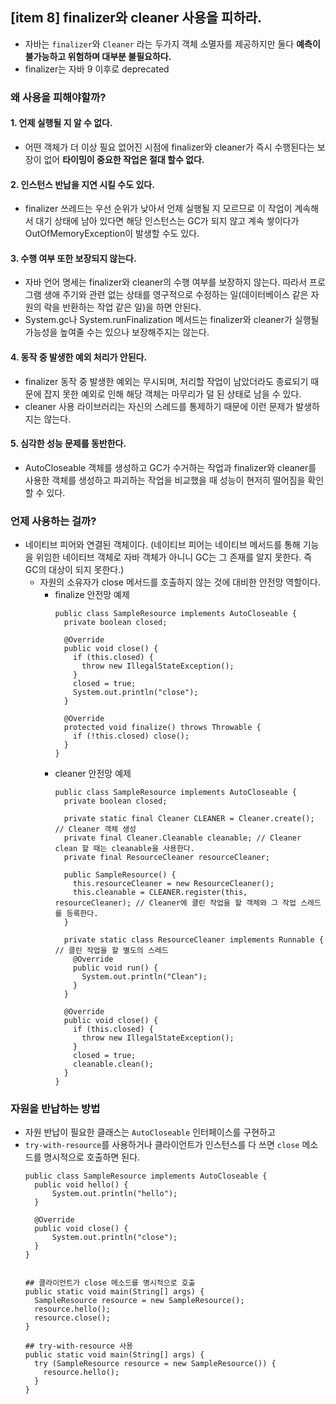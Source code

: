 ## [item 8] finalizer와 cleaner 사용을 피하라.

- 자바는 `finalizer`와 `Cleaner` 라는 두가지 객체 소멸자를 제공하지만 둘다 **예측이 불가능하고 위험하며 대부분 불필요하다.**
- finalizer는 자바 9 이후로 deprecated 
### 왜 사용을 피해야할까?

#### 1. 언제 실행될 지 알 수 없다.
- 어떤 객체가 더 이상 필요 없어진 시점에 finalizer와 cleaner가 즉시 수행된다는 보장이 없어 **타이밍이 중요한 작업은 절대 할수 없다.**
#### 2. 인스턴스 반납을 지연 시킬 수도 있다.
- finalizer 쓰레드는 우선 순위가 낮아서 언제 실행될 지 모르므로 이 작업이 계속해서 대기 상태에 남아 있다면 해당 인스턴스는 GC가 되지 않고 계속 쌓이다가 OutOfMemoryException이 발생할 수도 있다.
#### 3. 수행 여부 또한 보장되지 않는다.
- 자바 언어 명세는  finalizer와 cleaner의 수행 여부를 보장하지 않는다. 따라서 프로그램 생애 주기와 관련 없는 상태를 영구적으로 수정하는 일(데이터베이스 같은 자원의 락을 반환하는 작업 같은 일)을 하면 안된다. 
- System.gc나 System.runFinalization 메서드는 finalizer와 cleaner가 실행될 가능성을 높여줄 수는 있으나 보장해주지는 않는다.
#### 4. 동작 중 발생한 예외 처리가 안된다.
- finalizer 동작 중 발생한 예외는 무시되며, 처리할 작업이 남았더라도 종료되기 때문에 잡지 못한 예외로 인해 해당 객체는 마무리가 덜 된 상태로 남을 수 있다.
- cleaner 사용 라이브러리는 자신의 스레드를 통제하기 때문에 이런 문제가 발생하지는 않는다.
#### 5. 심각한 성능 문제를 동반한다.
- AutoCloseable 객체를 생성하고 GC가 수거하는 작업과 finalizer와 cleaner를 사용한 객체를 생성하고 파괴하는 작업을 비교했을 때 성능이 현저히 떨어짐을 확인할 수 있다.

### 언제 사용하는 걸까?
- 네이티브 피어와 연결된 객체이다. (네이티브 피어는 네이티브 메서드를 통해 기능을 위임한 네이티브 객체로 자바 객체가 아니니 GC는 그 존재를 알지 못한다. 즉 GC의 대상이 되지 못한다.)
  - 자원의 소유자가 close 메서드를 호출하지 않는 것에 대비한 안전망 역할이다.
    - finalize 안전망 예제
      ```
      public class SampleResource implements AutoCloseable {
        private boolean closed;

        @Override
        public void close() {
          if (this.closed) {
            throw new IllegalStateException();
          }
          closed = true;
          System.out.println("close");
        }
  
        @Override
        protected void finalize() throws Throwable {
          if (!this.closed) close();
        }
      }
      ```
    - cleaner 안전망 예제
      ```
      public class SampleResource implements AutoCloseable {
        private boolean closed;
    
        private static final Cleaner CLEANER = Cleaner.create(); // Cleaner 객체 생성
        private final Cleaner.Cleanable cleanable; // Cleaner clean 할 때는 cleanable을 사용한다.
        private final ResourceCleaner resourceCleaner;
    
        public SampleResource() {
          this.resourceCleaner = new ResourceCleaner();
          this.cleanable = CLEANER.register(this, resourceCleaner); // Cleaner에 클린 작업을 할 객체와 그 작업 스레드를 등록한다.
        }

        private static class ResourceCleaner implements Runnable { // 클린 작업을 할 별도의 스레드
          @Override
          public void run() {
            System.out.println("Clean");
          }
        }
      
        @Override
        public void close() {
          if (this.closed) {
            throw new IllegalStateException();
          }
          closed = true;
          cleanable.clean();
        }
      }
      ```

### 자원을 반납하는 방법
- 자원 반납이 필요한 클래스는 `AutoCloseable` 인터페이스를 구현하고 
- `try-with-resource`를 사용하거나 클라이언트가 인스턴스를 다 쓰면 `close` 메소드를 명시적으로 호출하면 된다.
  ```
  public class SampleResource implements AutoCloseable {
    public void hello() {
        System.out.println("hello");
    }

    @Override
    public void close() {
        System.out.println("close");
    }
  }
  
  
  ## 클라이언트가 close 메소드를 명시적으로 호출
  public static void main(String[] args) {
    SampleResource resource = new SampleResource();
    resource.hello();
    resource.close();
  }
  
  ## try-with-resource 사용
  public static void main(String[] args) {
    try (SampleResource resource = new SampleResource()) {
      resource.hello();
    }
  }
  ```

[//]: # (### Cleaner의 동작 원리)

[//]: # ()
[//]: # (- cleaner 사용법을 다시 상기 해보자.)

[//]: # (  1. `Cleaner 객체` 생성 및 초기화.)

[//]: # (  2. Cleaner에 클린 작업 할 객체와 작업 스레드 &#40;ResourceCleaner&#41;를 등록.)

[//]: # (  3. Cleanable 의 clean&#40;&#41; 호출)

[//]: # ()
[//]: # (#### 1. Cleaner 객체 생성 및 초기화)

[//]: # (- Cleaner.create&#40;&#41;; 를 호출하면 어떤 작업이 이루어질까?)

[//]: # ()
[//]: # (```)

[//]: # (public final class Cleaner {)

[//]: # (  final CleanerImpl impl;)

[//]: # (  ...)

[//]: # (  public static Cleaner create&#40;&#41; {)

[//]: # (    Cleaner cleaner = new Cleaner&#40;&#41;;)

[//]: # (    cleaner.impl.start&#40;cleaner, null&#41;;              // 1)

[//]: # (    return cleaner;)

[//]: # (   })

[//]: # (})

[//]: # ()
[//]: # (public final class CleanerImpl implements Runnable {)

[//]: # (  ...)

[//]: # (  public void start&#40;Cleaner cleaner, ThreadFactory threadFactory&#41; {)

[//]: # (    if &#40;getCleanerImpl&#40;cleaner&#41; != this&#41; {)

[//]: # (      throw new AssertionError&#40;"wrong cleaner"&#41;;)

[//]: # (    })

[//]: # ()
[//]: # (    new CleanerCleanable&#40;cleaner&#41;;                  // 2)

[//]: # ()
[//]: # (    if &#40;threadFactory == null&#41; {                    // 3)

[//]: # (      threadFactory = CleanerImpl.InnocuousThreadFactory.factory&#40;&#41;;)

[//]: # (    })

[//]: # ()
[//]: # (    Thread thread = threadFactory.newThread&#40;this&#41;;  // 4)

[//]: # (    thread.setDaemon&#40;true&#41;;)

[//]: # (    thread.start&#40;&#41;;)

[//]: # (  })

[//]: # (  ...)

[//]: # (  static final class CleanerCleanable extends PhantomCleanable<Cleaner> {)

[//]: # (    CleanerCleanable&#40;Cleaner cleaner&#41; {)

[//]: # (      super&#40;cleaner, cleaner&#41;;)

[//]: # (    })

[//]: # ()
[//]: # (    @Override)

[//]: # (    protected void performCleanup&#40;&#41; {)

[//]: # (      // no action)

[//]: # (    })

[//]: # (  })

[//]: # (})

[//]: # ()
[//]: # (```)

[//]: # (1. Cleaner는 자기 자신과 threadFactory 값은 null을 인자로 CleannerImpl의 start를 호출한다.)

[//]: # (2. CleanerCleanable 객체를 생성한다. 이 객체는 cleaner에 대한 작업을 나타내며 cleaner 객체가 수명을 유지할 수 있도록 한다. )

[//]: # (3. threadFactory는 스레드 생성을 관리하는 팩토리 메서드이며 이를 사용하여 스레드의 동작을 조정할 수 있다.)

[//]: # ()
[//]: # ()
[//]: # (#### Cleaner에 클린 작업 할 객체와 작업 스레드 &#40;ResourceCleaner&#41;를 등록)

[//]: # (- CLEANER.register&#40;this, resourceCleaner&#41;;)

[//]: # (```)

[//]: # (public final class Cleaner {)

[//]: # (  ...)

[//]: # (  public Cleanable register&#40;Object obj, Runnable action&#41; {)

[//]: # (    Objects.requireNonNull&#40;obj, "obj"&#41;;)

[//]: # (    Objects.requireNonNull&#40;action, "action"&#41;;)

[//]: # (    return new CleanerImpl.PhantomCleanableRef&#40;obj, this, action&#41;;)

[//]: # (  })

[//]: # (})

[//]: # ()
[//]: # (public final class CleanerImpl implements Runnable {)

[//]: # (  ...)

[//]: # (  public static final class PhantomCleanableRef extends PhantomCleanable<Object> {)

[//]: # (    private final Runnable action;)

[//]: # (    ...)

[//]: # (    public PhantomCleanableRef&#40;Object obj, Cleaner cleaner, Runnable action&#41; {)

[//]: # (      super&#40;obj, cleaner&#41;;)

[//]: # (      this.action = action;)

[//]: # (     })

[//]: # (  })

[//]: # (})

[//]: # (```)

[//]: # (#### Cleanable 의 clean&#40;&#41; 호출)